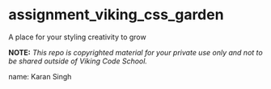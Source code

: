 assignment_viking_css_garden
============================

A place for your styling creativity to grow


**NOTE:** *This repo is copyrighted material for your private use only and not to be shared outside of Viking Code School.*

name:
Karan Singh